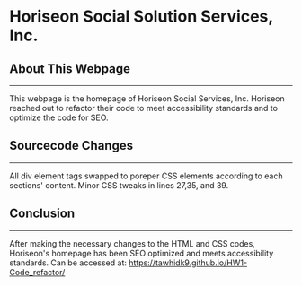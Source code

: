 # Horiseon Social Solution Services, Inc.

## About This Webpage
- - - -
This webpage is the homepage of Horiseon Social Services, Inc. Horiseon reached out to refactor their code to meet accessibility standards and to optimize the code for SEO.
## Sourcecode Changes
- - - -
All div element tags swapped to poreper CSS elements according to each sections' content. Minor CSS tweaks in lines 27,35, and 39.

## Conclusion
- - - -

After making the necessary changes to the HTML and CSS codes, Horiseon's homepage has been SEO optimized and meets accessibility standards.
Can be accessed at: https://tawhidk9.github.io/HW1-Code_refactor/
